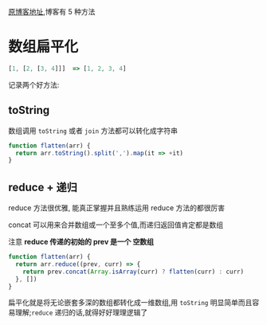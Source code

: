 [原博客地址](https://www.cnblogs.com/wind-lanyan/p/9044130.html),博客有 5 种方法

# 数组扁平化

```js
[1, [2, [3, 4]]]  => [1, 2, 3, 4]
```

记录两个好方法:

## toString
数组调用 ```toString``` 或者 ```join``` 方法都可以转化成字符串

```js
function flatten(arr) {
  return arr.toString().split(',').map(it => +it)
}
```

## reduce + 递归

reduce 方法很优雅, 能真正掌握并且熟练运用 reduce 方法的都很厉害

concat 可以用来合并数组或一个至多个值,而递归返回值肯定都是数组

注意 **reduce 传递的初始的 prev 是一个 空数组**

```js
function flatten(arr) {
  return arr.reduce((prev, curr) => {
    return prev.concat(Array.isArray(curr) ? flatten(curr) : curr)
  }, [])
}
```

扁平化就是将无论嵌套多深的数组都转化成一维数组,用 ```toString``` 明显简单而且容易理解;```reduce``` 递归的话,就得好好理理逻辑了